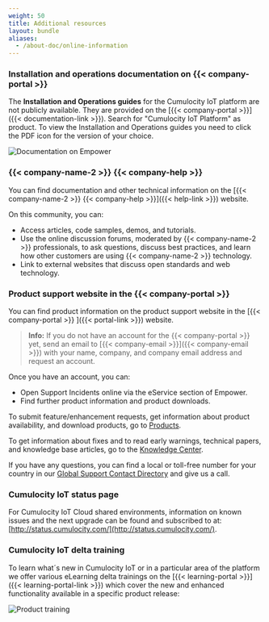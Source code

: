 ```yaml
---
weight: 50
title: Additional resources
layout: bundle
aliases:
  - /about-doc/online-information
---
```


### Installation and operations documentation on {{< company-portal >}}

The **Installation and Operations guides** for the Cumulocity IoT platform are not publicly available. They are provided on the [{{< company-portal >}}]({{< documentation-link >}}). Search for "Cumulocity IoT Platform" as product. To view the Installation and Operations guides you need to click the PDF icon for the version of your choice.

![Documentation on Empower](/images/about/about-empower.png)


### {{< company-name-2 >}} {{< company-help >}}

You can find documentation and other technical information on the [{{< company-name-2 >}} {{< company-help >}}]({{< help-link >}}) website.

On this community, you can:

* Access articles, code samples, demos, and tutorials.
* Use the online discussion forums, moderated by {{< company-name-2 >}} professionals, to ask questions, discuss best practices, and learn how other customers are using {{< company-name-2 >}} technology.
* Link to external websites that discuss open standards and web technology.


### Product support website in the {{< company-portal >}}

You can find product information on the product support website in the [{{< company-portal >}} ]({{< portal-link >}}) website.

>**Info:** If you do not have an account for the {{< company-portal >}} yet, send an email to [{{< company-email >}}]({{< company-email >}}) with your name, company, and company email address and request an account.

Once you have an account, you can:

* Open Support Incidents online via the eService section of Empower.
* Find further product information and product downloads.

To submit feature/enhancement requests, get information about product availability, and download products, go to [Products](https://empower.softwareag.com/Products/default.aspx?).

To get information about fixes and to read early warnings, technical papers, and knowledge base articles, go to the [Knowledge Center](https://empower.softwareag.com/KnowledgeCenter/default.aspx?).

If you have any questions, you can find a local or toll-free number for your country in our [Global Support Contact Directory](https://empower.softwareag.com/public_directory.aspx) and give us a call.

### Cumulocity IoT status page

For Cumulocity IoT Cloud shared environments, information on known issues and the next upgrade can be found and subscribed to at: [http://status.cumulocity.com/](http://status.cumulocity.com/).

### Cumulocity IoT delta training

To learn what´s new in Cumulocity IoT or in a particular area of the platform we offer various eLearning delta trainings on the [{{< learning-portal >}}]({{< learning-portal-link >}}) which cover the new and enhanced functionality available in a specific product release:

![Product training](/images/about/about-product-training.png)

